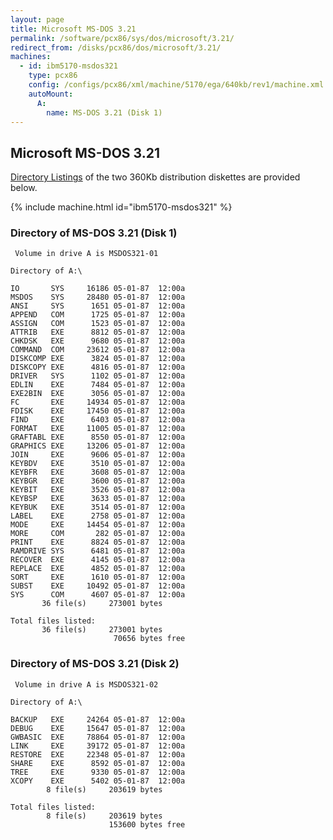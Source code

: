 ```yaml
---
layout: page
title: Microsoft MS-DOS 3.21
permalink: /software/pcx86/sys/dos/microsoft/3.21/
redirect_from: /disks/pcx86/dos/microsoft/3.21/
machines:
  - id: ibm5170-msdos321
    type: pcx86
    config: /configs/pcx86/xml/machine/5170/ega/640kb/rev1/machine.xml
    autoMount:
      A:
        name: MS-DOS 3.21 (Disk 1)
---
```


Microsoft MS-DOS 3.21
---------------------

[Directory Listings](#directory-of-ms-dos-321-disk-1) of the two 360Kb distribution diskettes are provided below.

{% include machine.html id="ibm5170-msdos321" %}

### Directory of MS-DOS 3.21 (Disk 1)

	 Volume in drive A is MSDOS321-01

	Directory of A:\

	IO       SYS     16186 05-01-87  12:00a
	MSDOS    SYS     28480 05-01-87  12:00a
	ANSI     SYS      1651 05-01-87  12:00a
	APPEND   COM      1725 05-01-87  12:00a
	ASSIGN   COM      1523 05-01-87  12:00a
	ATTRIB   EXE      8812 05-01-87  12:00a
	CHKDSK   EXE      9680 05-01-87  12:00a
	COMMAND  COM     23612 05-01-87  12:00a
	DISKCOMP EXE      3824 05-01-87  12:00a
	DISKCOPY EXE      4816 05-01-87  12:00a
	DRIVER   SYS      1102 05-01-87  12:00a
	EDLIN    EXE      7484 05-01-87  12:00a
	EXE2BIN  EXE      3056 05-01-87  12:00a
	FC       EXE     14934 05-01-87  12:00a
	FDISK    EXE     17450 05-01-87  12:00a
	FIND     EXE      6403 05-01-87  12:00a
	FORMAT   EXE     11005 05-01-87  12:00a
	GRAFTABL EXE      8550 05-01-87  12:00a
	GRAPHICS EXE     13206 05-01-87  12:00a
	JOIN     EXE      9606 05-01-87  12:00a
	KEYBDV   EXE      3510 05-01-87  12:00a
	KEYBFR   EXE      3608 05-01-87  12:00a
	KEYBGR   EXE      3600 05-01-87  12:00a
	KEYBIT   EXE      3526 05-01-87  12:00a
	KEYBSP   EXE      3633 05-01-87  12:00a
	KEYBUK   EXE      3514 05-01-87  12:00a
	LABEL    EXE      2758 05-01-87  12:00a
	MODE     EXE     14454 05-01-87  12:00a
	MORE     COM       282 05-01-87  12:00a
	PRINT    EXE      8824 05-01-87  12:00a
	RAMDRIVE SYS      6481 05-01-87  12:00a
	RECOVER  EXE      4145 05-01-87  12:00a
	REPLACE  EXE      4852 05-01-87  12:00a
	SORT     EXE      1610 05-01-87  12:00a
	SUBST    EXE     10492 05-01-87  12:00a
	SYS      COM      4607 05-01-87  12:00a
	       36 file(s)     273001 bytes

	Total files listed:
	       36 file(s)     273001 bytes
	                       70656 bytes free

### Directory of MS-DOS 3.21 (Disk 2)

	 Volume in drive A is MSDOS321-02

	Directory of A:\

	BACKUP   EXE     24264 05-01-87  12:00a
	DEBUG    EXE     15647 05-01-87  12:00a
	GWBASIC  EXE     78864 05-01-87  12:00a
	LINK     EXE     39172 05-01-87  12:00a
	RESTORE  EXE     22348 05-01-87  12:00a
	SHARE    EXE      8592 05-01-87  12:00a
	TREE     EXE      9330 05-01-87  12:00a
	XCOPY    EXE      5402 05-01-87  12:00a
	        8 file(s)     203619 bytes

	Total files listed:
	        8 file(s)     203619 bytes
	                      153600 bytes free
